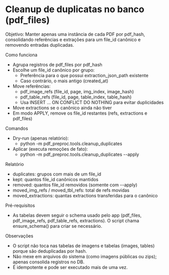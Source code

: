 # Cleanup de duplicatas no banco (pdf_files)

Objetivo: Manter apenas uma instância de cada PDF por pdf_hash, consolidando referências e extrações para um file_id canônico e removendo entradas duplicadas.

Como funciona
- Agrupa registros de pdf_files por pdf_hash
- Escolhe um file_id canônico por grupo:
  - Preferência para o que possui extraction_json_path existente
  - Caso contrário, o mais antigo (created_at)
- Move referências:
  - pdf_image_refs (file_id, page, img_index, image_hash)
  - pdf_table_refs (file_id, page, table_index, table_hash)
  - Usa INSERT ... ON CONFLICT DO NOTHING para evitar duplicidades
- Move extractions se o canônico ainda não tiver
- Em modo APPLY, remove os file_id restantes (refs, extractions e pdf_files)

Comandos
- Dry-run (apenas relatório):
  - python -m pdf_preproc.tools.cleanup_duplicates
- Aplicar (executa remoções de fato):
  - python -m pdf_preproc.tools.cleanup_duplicates --apply

Relatório
- duplicates: grupos com mais de um file_id
- kept: quantos file_id canônicos mantidos
- removed: quantos file_id removidos (somente com --apply)
- moved_img_refs / moved_tbl_refs: total de refs movidas
- moved_extractions: quantas extractions transferidas para o canônico

Pré-requisitos
- As tabelas devem seguir o schema usado pelo app (pdf_files, pdf_image_refs, pdf_table_refs, extractions). O script chama ensure_schema() para criar se necessário.

Observações
- O script não toca nas tabelas de imagens e tabelas (images, tables) porque são deduplicadas por hash.
- Não mexe em arquivos do sistema (como imagens públicas ou zips); apenas consolida registros no DB.
- É idempotente e pode ser executado mais de uma vez.

